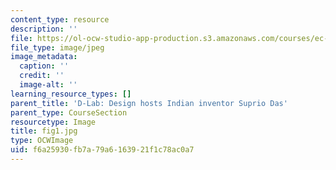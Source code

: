 ```yaml
---
content_type: resource
description: ''
file: https://ol-ocw-studio-app-production.s3.amazonaws.com/courses/ec-720j-d-lab-ii-design-spring-2010/f6a25930fb7a79a6163921f1c78ac0a7_fig1.jpg
file_type: image/jpeg
image_metadata:
  caption: ''
  credit: ''
  image-alt: ''
learning_resource_types: []
parent_title: 'D-Lab: Design hosts Indian inventor Suprio Das'
parent_type: CourseSection
resourcetype: Image
title: fig1.jpg
type: OCWImage
uid: f6a25930-fb7a-79a6-1639-21f1c78ac0a7
---
```

